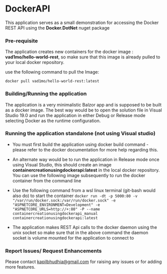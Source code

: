 # DockerAPI
This application serves as a small demonstration for accessing the Docker REST API using the **Docker.DotNet** nuget package

### Pre-requisite
The application creates new containers for the docker image : **vad1mo/hello-world-rest**, so make sure that this image is already pulled to your local docker repository.

use the following command to pull the Image:

```docker pull vad1mo/hello-world-rest:latest```

### Building/Running the application
The application is a very minimalistic Balzor app and is supposed to be built as a docker image. The best way would be to open the solution file in Visual Studio 19.0 and run the application 
in either Debug or Release mode selecting Docker as the runtime configuration.

### Running the application standalone (not using Visual studio)
- You must first build the application using docker build command - please refer to the docker documentation for more help regarding this.
- An alternate way would be to run the application in Release mode once using Visual Studio, this should create an image **containercreationusingdockerapi:latest** 
in the local docker repository. You can use the following image subsequently to run the docker container from the command line
- Use the following command from a wsl linux terminal (git-bash would also do) to start the container
```docker run -dt -p 5000:80 -v "/var/run/docker.sock:/var/run/docker.sock" -e "ASPNETCORE_ENVIRONMENT=Development" -e "ASPNETCORE_URLS=http://+:80" -P --name containercreationusingdockerapi_manual containercreationusingdockerapi:latest```

- The application makes REST Api calls to the docker daemon using the unix socket so make sure that in the above command the daemon socket is volume mounted for the application to connect to 

### Report Issues/ Request Enhancements
Please contact kapilbhudhia@gmail.com for raising any issues or for adding more features.
